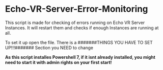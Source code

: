 # Echo-VR-Server-Error-Monitoring

This script is made for checking of errors running on Echo VR Server Instances.
It will restart them and checks if enough Instances are running at all.


To set it up open the file.
There is a #######THINGS YOU HAVE TO SET UP!!!####### Section you NEED to change

**As this script installes Powershell 7, if it isnt already installed, you might need to start it with admin rights on your first start!**
